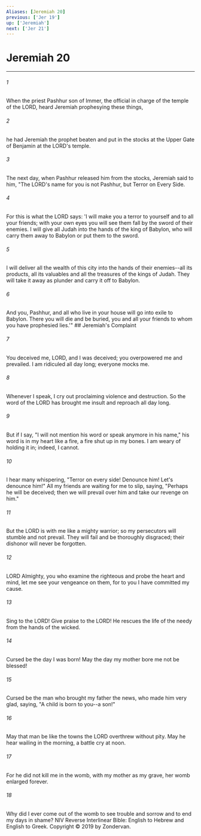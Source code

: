 ```yaml
---
Aliases: [Jeremiah 20]
previous: ['Jer 19']
up: ['Jeremiah']
next: ['Jer 21']
---
```

# Jeremiah 20

***


###### 1 
When the priest Pashhur son of Immer, the official in charge of the temple of the LORD, heard Jeremiah prophesying these things, 

###### 2 
he had Jeremiah the prophet beaten and put in the stocks at the Upper Gate of Benjamin at the LORD's temple. 

###### 3 
The next day, when Pashhur released him from the stocks, Jeremiah said to him, "The LORD's name for you is not Pashhur, but Terror on Every Side. 

###### 4 
For this is what the LORD says: 'I will make you a terror to yourself and to all your friends; with your own eyes you will see them fall by the sword of their enemies. I will give all Judah into the hands of the king of Babylon, who will carry them away to Babylon or put them to the sword. 

###### 5 
I will deliver all the wealth of this city into the hands of their enemies--all its products, all its valuables and all the treasures of the kings of Judah. They will take it away as plunder and carry it off to Babylon. 

###### 6 
And you, Pashhur, and all who live in your house will go into exile to Babylon. There you will die and be buried, you and all your friends to whom you have prophesied lies.'" ## Jeremiah's Complaint 

###### 7 
You deceived me, LORD, and I was deceived; you overpowered me and prevailed. I am ridiculed all day long; everyone mocks me. 

###### 8 
Whenever I speak, I cry out proclaiming violence and destruction. So the word of the LORD has brought me insult and reproach all day long. 

###### 9 
But if I say, "I will not mention his word or speak anymore in his name," his word is in my heart like a fire, a fire shut up in my bones. I am weary of holding it in; indeed, I cannot. 

###### 10 
I hear many whispering, "Terror on every side! Denounce him! Let's denounce him!" All my friends are waiting for me to slip, saying, "Perhaps he will be deceived; then we will prevail over him and take our revenge on him." 

###### 11 
But the LORD is with me like a mighty warrior; so my persecutors will stumble and not prevail. They will fail and be thoroughly disgraced; their dishonor will never be forgotten. 

###### 12 
LORD Almighty, you who examine the righteous and probe the heart and mind, let me see your vengeance on them, for to you I have committed my cause. 

###### 13 
Sing to the LORD! Give praise to the LORD! He rescues the life of the needy from the hands of the wicked. 

###### 14 
Cursed be the day I was born! May the day my mother bore me not be blessed! 

###### 15 
Cursed be the man who brought my father the news, who made him very glad, saying, "A child is born to you--a son!" 

###### 16 
May that man be like the towns the LORD overthrew without pity. May he hear wailing in the morning, a battle cry at noon. 

###### 17 
For he did not kill me in the womb, with my mother as my grave, her womb enlarged forever. 

###### 18 
Why did I ever come out of the womb to see trouble and sorrow and to end my days in shame? NIV Reverse Interlinear Bible: English to Hebrew and English to Greek. Copyright © 2019 by Zondervan.
